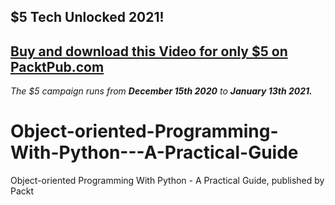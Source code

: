 ## $5 Tech Unlocked 2021!
[Buy and download this Video for only $5 on PacktPub.com](https://www.packtpub.com/product/object-oriented-programming-with-python-a-practical-guide-video/9781839216855)
-----
*The $5 campaign         runs from __December 15th 2020__ to __January 13th 2021.__*

# Object-oriented-Programming-With-Python---A-Practical-Guide
Object-oriented Programming With Python - A Practical Guide, published by Packt
